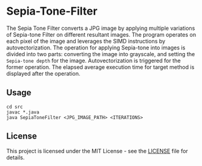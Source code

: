 # Sepia-Tone-Filter

The Sepia Tone Filter converts a JPG image by applying multiple variations of Sepia-tone Filter on different resultant images.
The program operates on each pixel of the image and leverages the SIMD instructions by autovectorization.
The operation for applying Sepia-tone into images is divided into two parts: converting the image into grayscale, and setting the `Sepia-tone depth` for the image.
Autovectorization is triggered for the former operation.
The elapsed average execution time for target method is displayed after the operation.

## Usage

```
cd src
javac *.java
java SepiaToneFilter <JPG_IMAGE_PATH> <ITERATIONS>
```

## License

This project is licensed under the MIT License - see the [LICENSE](LICENSE "LICENSE") file for details.